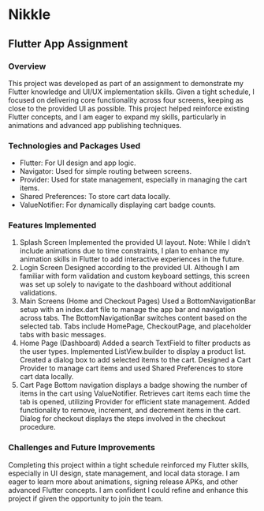 # Nikkle

## Flutter App Assignment

### Overview

This project was developed as part of an assignment to demonstrate my Flutter knowledge and UI/UX implementation skills. Given a tight schedule, I focused on delivering core functionality across four screens, keeping as close to the provided UI as possible. This project helped reinforce existing Flutter concepts, and I am eager to expand my skills, particularly in animations and advanced app publishing techniques.

### Technologies and Packages Used

- Flutter: For UI design and app logic.
- Navigator: Used for simple routing between screens.
- Provider: Used for state management, especially in managing the cart items.
- Shared Preferences: To store cart data locally.
- ValueNotifier: For dynamically displaying cart badge counts.

### Features Implemented

1. Splash Screen
   Implemented the provided UI layout.
   Note: While I didn’t include animations due to time constraints, I plan to enhance my animation skills in Flutter to add interactive experiences in the future.
2. Login Screen
   Designed according to the provided UI.
   Although I am familiar with form validation and custom keyboard settings, this screen was set up solely to navigate to the dashboard without additional validations.
3. Main Screens (Home and Checkout Pages)
   Used a BottomNavigationBar setup with an index.dart file to manage the app bar and navigation across tabs.
   The BottomNavigationBar switches content based on the selected tab.
   Tabs include HomePage, CheckoutPage, and placeholder tabs with basic messages.
4. Home Page (Dashboard)
   Added a search TextField to filter products as the user types.
   Implemented ListView.builder to display a product list.
   Created a dialog box to add selected items to the cart.
   Designed a Cart Provider to manage cart items and used Shared Preferences to store cart data locally.
5. Cart Page
   Bottom navigation displays a badge showing the number of items in the cart using ValueNotifier.
   Retrieves cart items each time the tab is opened, utilizing Provider for efficient state management.
   Added functionality to remove, increment, and decrement items in the cart.
   Dialog for checkout displays the steps involved in the checkout procedure.

### Challenges and Future Improvements

Completing this project within a tight schedule reinforced my Flutter skills, especially in UI design, state management, and local data storage. I am eager to learn more about animations, signing release APKs, and other advanced Flutter concepts. I am confident I could refine and enhance this project if given the opportunity to join the team.
